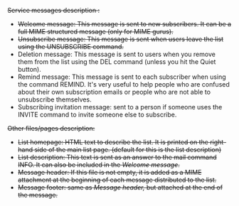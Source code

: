 ~~Service messages description :~~
-   ~~Welcome message: This message is sent to new subscribers. It can be a full MIME structured message (only for MIME gurus).~~
-   ~~Unsubscribe message: This message is sent when users leave the list using the UNSUBSCRIBE command.~~
-   Deletion message: This message is sent to users when you remove them from the list using the DEL command (unless you hit the Quiet button).
-   Remind message: This message is sent to each subscriber when using the command REMIND. It's very useful to help people who are confused about their own subscription emails or people who are not able to unsubscribe themselves.
-   Subscribing invitation message: sent to a person if someone uses the INVITE command to invite someone else to subscribe.

~~Other files/pages description:~~
-   ~~List homepage: HTML text to describe the list. It is printed on the right-hand side of the main list page. (default for this is the list description)~~
-   ~~List description: This text is sent as an answer to the mail command INFO. It can also be included in the *Welcome message*.~~
-   ~~Message header: If this file is not empty, it is added as a MIME attachment at the beginning of each message distributed to the list.~~
-   ~~Message footer: same as *Message header,* but attached at the end of the message.~~

